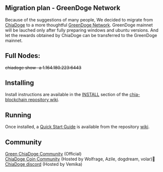 ## Migration plan - GreenDoge Network
Because of the suggestions of many people, We decided to migrate from [ChiaDoge](https://github.com/ChiaDoge/chiadoge-blockchain) to a more thoughtful [GreenDoge Network](https://github.com/GreenDoge-Network). GreenDoge mainnet will be lauched only after fully preparing windows and ubuntu versions. And let the rewards obtained by ChiaDoge can be transferred to the GreenDoge mainnet.

## Full Nodes:
~~chiadoge show -a 1.164.180.223:6443~~

## Installing

Install instructions are available in the
[INSTALL](https://github.com/Chia-Network/chia-blockchain/wiki/INSTALL)
section of the
[chia-blockchain repository wiki](https://github.com/Chia-Network/chia-blockchain/wiki).

## Running

Once installed, a
[Quick Start Guide](https://github.com/Chia-Network/chia-blockchain/wiki/Quick-Start-Guide)
is available from the repository
[wiki](https://github.com/Chia-Network/chia-blockchain/wiki).

## Community
[Green ChiaDoge Community](https://discord.gg/YJaBQ9a6) (Official)<br>
[ChiaDoge Coin Community](https://discord.gg/xjvxH5jD) (Hosted by Wolfrage, Azile, dogdream, volar)👑<br>
[ChiaDoge discord](https://discord.gg/6xcXWpFt) (Hosted by Vemika)

